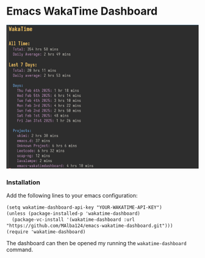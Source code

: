# Emacs WakaTime Dashboard

![showcase](images/showcase.png)

### Installation

Add the following lines to your emacs configuration:

```emacs-lisp
(setq wakatime-dashboard-api-key "YOUR-WAKATIME-API-KEY")
(unless (package-installed-p 'wakatime-dashboard)
  (package-vc-install '(wakatime-dashboard :url "https://github.com/MAlba124/emacs-wakatime-dashboard.git")))
(require 'wakatime-dashboard)
```

The dashboard can then be opened my running the `wakatime-dashboard` command.
